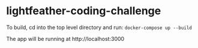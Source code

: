 # lightfeather-coding-challenge

To build, cd into the top level directory and run:
```docker-compose up --build```

The app will be running at http://localhost:3000
